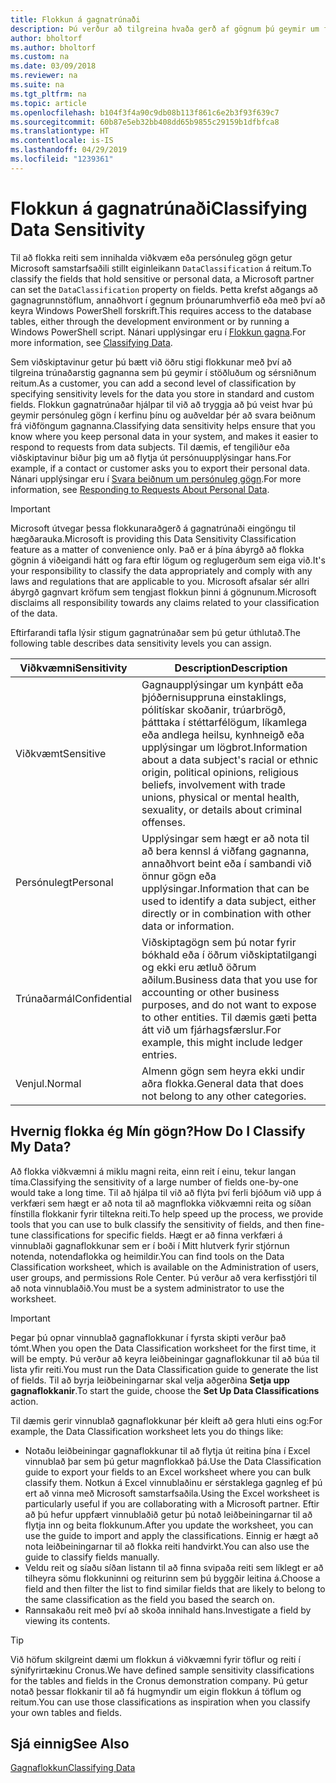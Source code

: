 ```yaml
---
title: Flokkun á gagnatrúnaði
description: Þú verður að tilgreina hvaða gerð af gögnum þú geymir um fólk svo að þú getir svarað beiðnum frá viðföngum gagnanna.
author: bholtorf
ms.author: bholtorf
ms.custom: na
ms.date: 03/09/2018
ms.reviewer: na
ms.suite: na
ms.tgt_pltfrm: na
ms.topic: article
ms.openlocfilehash: b104f3f4a90c9db08b113f861c6e2b3f93f639c7
ms.sourcegitcommit: 60b87e5eb32bb408dd65b9855c29159b1dfbfca8
ms.translationtype: HT
ms.contentlocale: is-IS
ms.lasthandoff: 04/29/2019
ms.locfileid: "1239361"
---
```

# <a name="classifying-data-sensitivity"></a><span data-ttu-id="5941c-103">Flokkun á gagnatrúnaði</span><span class="sxs-lookup"><span data-stu-id="5941c-103">Classifying Data Sensitivity</span></span>
<span data-ttu-id="5941c-104">Til að flokka reiti sem innihalda viðkvæm eða persónuleg gögn getur Microsoft samstarfsaðili stillt eiginleikann ```DataClassification``` á reitum.</span><span class="sxs-lookup"><span data-stu-id="5941c-104">To classify the fields that hold sensitive or personal data, a Microsoft partner can set the ```DataClassification``` property on fields.</span></span> <span data-ttu-id="5941c-105">Þetta krefst aðgangs að gagnagrunnstöflum, annaðhvort í gegnum þróunarumhverfið eða með því að keyra Windows PowerShell forskrift.</span><span class="sxs-lookup"><span data-stu-id="5941c-105">This requires access to the database tables, either through the development environment or by running a Windows PowerShell script.</span></span> <span data-ttu-id="5941c-106">Nánari upplýsingar eru í [Flokkun gagna](https://docs.microsoft.com/en-us/dynamics-nav/classifying-data).</span><span class="sxs-lookup"><span data-stu-id="5941c-106">For more information, see [Classifying Data](https://docs.microsoft.com/en-us/dynamics-nav/classifying-data).</span></span>  

<span data-ttu-id="5941c-107">Sem viðskiptavinur getur þú bætt við öðru stigi flokkunar með því að tilgreina trúnaðarstig gagnanna sem þú geymir í stöðluðum og sérsniðnum reitum.</span><span class="sxs-lookup"><span data-stu-id="5941c-107">As a customer, you can add a second level of classification by specifying sensitivity levels for the data you store in standard and custom fields.</span></span> <span data-ttu-id="5941c-108">Flokkun gagnatrúnaðar hjálpar til við að tryggja að þú veist hvar þú geymir persónuleg gögn í kerfinu þínu og auðveldar þér að svara beiðnum frá viðföngum gagnanna.</span><span class="sxs-lookup"><span data-stu-id="5941c-108">Classifying data sensitivity helps ensure that you know where you keep personal data in your system, and makes it easier to respond to requests from data subjects.</span></span> <span data-ttu-id="5941c-109">Til dæmis, ef tengiliður eða viðskiptavinur biður þig um að flytja út persónuupplýsingar hans.</span><span class="sxs-lookup"><span data-stu-id="5941c-109">For example, if a contact or customer asks you to export their personal data.</span></span> <span data-ttu-id="5941c-110">Nánari upplýsingar eru í [Svara beiðnum um persónuleg gögn](admin-responding-to-requests-about-personal-data.md).</span><span class="sxs-lookup"><span data-stu-id="5941c-110">For more information, see [Responding to Requests About Personal Data](admin-responding-to-requests-about-personal-data.md).</span></span>

> [!Important]
> <span data-ttu-id="5941c-111">Microsoft útvegar þessa flokkunaraðgerð á gagnatrúnaði eingöngu til hægðarauka.</span><span class="sxs-lookup"><span data-stu-id="5941c-111">Microsoft is providing this Data Sensitivity Classification feature as a matter of convenience only.</span></span> <span data-ttu-id="5941c-112">Það er á þína ábyrgð að flokka gögnin á viðeigandi hátt og fara eftir lögum og reglugerðum sem eiga við.</span><span class="sxs-lookup"><span data-stu-id="5941c-112">It's your responsibility to classify the data appropriately and comply with any laws and regulations that are applicable to you.</span></span> <span data-ttu-id="5941c-113">Microsoft afsalar sér allri ábyrgð gagnvart kröfum sem tengjast flokkun þinni á gögnunum.</span><span class="sxs-lookup"><span data-stu-id="5941c-113">Microsoft disclaims all responsibility towards any claims related to your classification of the data.</span></span>  

<span data-ttu-id="5941c-114">Eftirfarandi tafla lýsir stigum gagnatrúnaðar sem þú getur úthlutað.</span><span class="sxs-lookup"><span data-stu-id="5941c-114">The following table describes data sensitivity levels you can assign.</span></span>

|<span data-ttu-id="5941c-115">Viðkvæmni</span><span class="sxs-lookup"><span data-stu-id="5941c-115">Sensitivity</span></span>|<span data-ttu-id="5941c-116">Description</span><span class="sxs-lookup"><span data-stu-id="5941c-116">Description</span></span>|
|----|----|
|<span data-ttu-id="5941c-117">Viðkvæmt</span><span class="sxs-lookup"><span data-stu-id="5941c-117">Sensitive</span></span> | <span data-ttu-id="5941c-118">Gagnaupplýsingar um kynþátt eða þjóðernisuppruna einstaklings, pólitískar skoðanir, trúarbrögð, þátttaka í stéttarfélögum, líkamlega eða andlega heilsu, kynhneigð eða upplýsingar um lögbrot.</span><span class="sxs-lookup"><span data-stu-id="5941c-118">Information about a data subject's racial or ethnic origin, political opinions, religious beliefs, involvement with trade unions, physical or mental health, sexuality, or details about criminal offenses.</span></span> |
|<span data-ttu-id="5941c-119">Persónulegt</span><span class="sxs-lookup"><span data-stu-id="5941c-119">Personal</span></span> | <span data-ttu-id="5941c-120">Upplýsingar sem hægt er að nota til að bera kennsl á viðfang gagnanna, annaðhvort beint eða í sambandi við önnur gögn eða upplýsingar.</span><span class="sxs-lookup"><span data-stu-id="5941c-120">Information that can be used to identify a data subject, either directly or in combination with other data or information.</span></span>|
|<span data-ttu-id="5941c-121">Trúnaðarmál</span><span class="sxs-lookup"><span data-stu-id="5941c-121">Confidential</span></span> | <span data-ttu-id="5941c-122">Viðskiptagögn sem þú notar fyrir bókhald eða í öðrum viðskiptatilgangi og ekki eru ætluð öðrum aðilum.</span><span class="sxs-lookup"><span data-stu-id="5941c-122">Business data that you use for accounting or other business purposes, and do not want to expose to other entities.</span></span> <span data-ttu-id="5941c-123">Til dæmis gæti þetta átt við um fjárhagsfærslur.</span><span class="sxs-lookup"><span data-stu-id="5941c-123">For example, this might include ledger entries.</span></span>|
|<span data-ttu-id="5941c-124">Venjul.</span><span class="sxs-lookup"><span data-stu-id="5941c-124">Normal</span></span> | <span data-ttu-id="5941c-125">Almenn gögn sem heyra ekki undir aðra flokka.</span><span class="sxs-lookup"><span data-stu-id="5941c-125">General data that does not belong to any other categories.</span></span>|

## <a name="how-do-i-classify-my-data"></a><span data-ttu-id="5941c-126">Hvernig flokka ég Mín gögn?</span><span class="sxs-lookup"><span data-stu-id="5941c-126">How Do I Classify My Data?</span></span>
<span data-ttu-id="5941c-127">Að flokka viðkvæmni á miklu magni reita, einn reit í einu, tekur langan tíma.</span><span class="sxs-lookup"><span data-stu-id="5941c-127">Classifying the sensitivity of a large number of fields one-by-one would take a long time.</span></span> <span data-ttu-id="5941c-128">Til að hjálpa til við að flýta því ferli bjóðum við upp á verkfæri sem hægt er að nota til að magnflokka viðkvæmni reita og síðan fínstilla flokkanir fyrir tiltekna reiti.</span><span class="sxs-lookup"><span data-stu-id="5941c-128">To help speed up the process, we provide tools that you can use to bulk classify the sensitivity of fields, and then fine-tune classifications for specific fields.</span></span> <span data-ttu-id="5941c-129">Hægt er að finna verkfæri á vinnublaði gagnaflokkunar sem er í boði í Mitt hlutverk fyrir stjórnun notenda, notendaflokka og heimildir.</span><span class="sxs-lookup"><span data-stu-id="5941c-129">You can find tools on the Data Classification worksheet, which is available on the Administration of users, user groups, and permissions Role Center.</span></span> <span data-ttu-id="5941c-130">Þú verður að vera kerfisstjóri til að nota vinnublaðið.</span><span class="sxs-lookup"><span data-stu-id="5941c-130">You must be a system administrator to use the worksheet.</span></span>

> [!Important]
> <span data-ttu-id="5941c-131">Þegar þú opnar vinnublað gagnaflokkunar í fyrsta skipti verður það tómt.</span><span class="sxs-lookup"><span data-stu-id="5941c-131">When you open the Data Classification worksheet for the first time, it will be empty.</span></span> <span data-ttu-id="5941c-132">Þú verður að keyra leiðbeiningar gagnaflokkunar til að búa til lista yfir reiti.</span><span class="sxs-lookup"><span data-stu-id="5941c-132">You must run the Data Classification guide to generate the list of fields.</span></span> <span data-ttu-id="5941c-133">Til að byrja leiðbeiningarnar skal velja aðgerðina **Setja upp gagnaflokkanir**.</span><span class="sxs-lookup"><span data-stu-id="5941c-133">To start the guide, choose the **Set Up Data Classifications** action.</span></span>

<span data-ttu-id="5941c-134">Til dæmis gerir vinnublað gagnaflokkunar þér kleift að gera hluti eins og:</span><span class="sxs-lookup"><span data-stu-id="5941c-134">For example, the Data Classification worksheet lets you do things like:</span></span>  

* <span data-ttu-id="5941c-135">Notaðu leiðbeiningar gagnaflokkunar til að flytja út reitina þína í Excel vinnublað þar sem þú getur magnflokkað þá.</span><span class="sxs-lookup"><span data-stu-id="5941c-135">Use the Data Classification guide to export your fields to an Excel worksheet where you can bulk classify them.</span></span> <span data-ttu-id="5941c-136">Notkun á Excel vinnublaðinu er sérstaklega gagnleg ef þú ert að vinna með Microsoft samstarfsaðila.</span><span class="sxs-lookup"><span data-stu-id="5941c-136">Using the Excel worksheet is particularly useful if you are collaborating with a Microsoft partner.</span></span> <span data-ttu-id="5941c-137">Eftir að þú hefur uppfært vinnublaðið getur þú notað leiðbeiningarnar til að flytja inn og beita flokkunum.</span><span class="sxs-lookup"><span data-stu-id="5941c-137">After you update the worksheet, you can use the guide to import and apply the classifications.</span></span> <span data-ttu-id="5941c-138">Einnig er hægt að nota leiðbeiningarnar til að flokka reiti handvirkt.</span><span class="sxs-lookup"><span data-stu-id="5941c-138">You can also use the guide to classify fields manually.</span></span>  
* <span data-ttu-id="5941c-139">Veldu reit og síaðu síðan listann til að finna svipaða reiti sem líklegt er að tilheyra sömu flokkuninni og reiturinn sem þú byggðir leitina á.</span><span class="sxs-lookup"><span data-stu-id="5941c-139">Choose a field and then filter the list to find similar fields that are likely to belong to the same classification as the field you based the search on.</span></span>  
* <span data-ttu-id="5941c-140">Rannsakaðu reit með því að skoða innihald hans.</span><span class="sxs-lookup"><span data-stu-id="5941c-140">Investigate a field by viewing its contents.</span></span>  

> [!Tip]
> <span data-ttu-id="5941c-141">Við höfum skilgreint dæmi um flokkun á viðkvæmni fyrir töflur og reiti í sýnifyrirtækinu Cronus.</span><span class="sxs-lookup"><span data-stu-id="5941c-141">We have defined sample sensitivity classifications for the tables and fields in the Cronus demonstration company.</span></span> <span data-ttu-id="5941c-142">Þú getur notað þessar flokkanir til að fá hugmyndir um eigin flokkun á töflum og reitum.</span><span class="sxs-lookup"><span data-stu-id="5941c-142">You can use those classifications as inspiration when you classify your own tables and fields.</span></span>

## <a name="see-also"></a><span data-ttu-id="5941c-143">Sjá einnig</span><span class="sxs-lookup"><span data-stu-id="5941c-143">See Also</span></span>
[<span data-ttu-id="5941c-144">Gagnaflokkun</span><span class="sxs-lookup"><span data-stu-id="5941c-144">Classifying Data</span></span>](https://docs.microsoft.com/en-us/dynamics-nav/classifying-data)  
